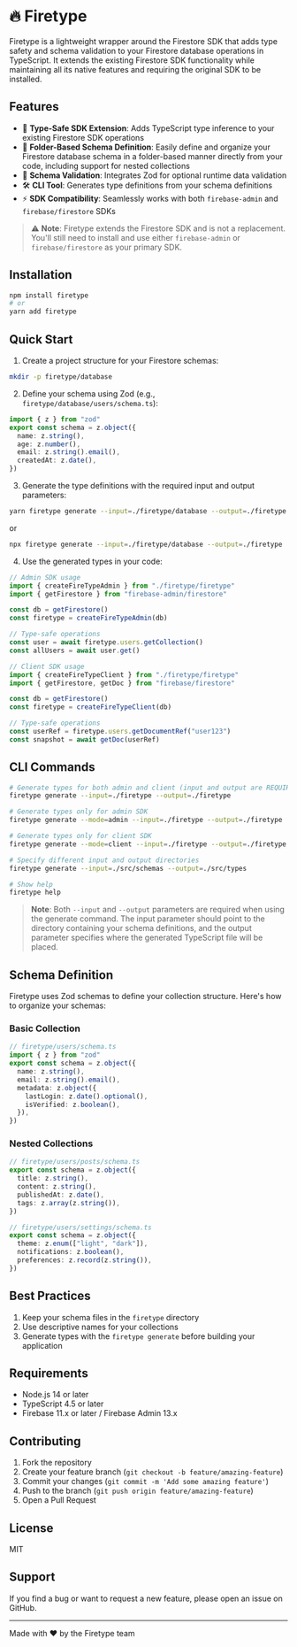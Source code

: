 # 🔥 Firetype

Firetype is a lightweight wrapper around the Firestore SDK that adds type safety and schema validation to your Firestore database operations in TypeScript. It extends the existing Firestore SDK functionality while maintaining all its native features and requiring the original SDK to be installed.

## Features

- 🎯 **Type-Safe SDK Extension**: Adds TypeScript type inference to your existing Firestore SDK operations
- 📁 **Folder-Based Schema Definition**: Easily define and organize your Firestore database schema in a folder-based manner directly from your code, including support for nested collections
- 🔄 **Schema Validation**: Integrates Zod for optional runtime data validation
- 🛠️ **CLI Tool**: Generates type definitions from your schema definitions
- ⚡ **SDK Compatibility**: Seamlessly works with both `firebase-admin` and `firebase/firestore` SDKs

> ⚠️ **Note**: Firetype extends the Firestore SDK and is not a replacement. You'll still need to install and use either `firebase-admin` or `firebase/firestore` as your primary SDK.

## Installation

```bash
npm install firetype
# or
yarn add firetype
```

## Quick Start

1. Create a project structure for your Firestore schemas:

```bash
mkdir -p firetype/database
```

2. Define your schema using Zod (e.g., `firetype/database/users/schema.ts`):

```typescript
import { z } from "zod"
export const schema = z.object({
  name: z.string(),
  age: z.number(),
  email: z.string().email(),
  createdAt: z.date(),
})
```

3. Generate the type definitions with the required input and output parameters:

```bash
yarn firetype generate --input=./firetype/database --output=./firetype
```

or

```bash
npx firetype generate --input=./firetype/database --output=./firetype
```

4. Use the generated types in your code:

```typescript
// Admin SDK usage
import { createFireTypeAdmin } from "./firetype/firetype"
import { getFirestore } from "firebase-admin/firestore"

const db = getFirestore()
const firetype = createFireTypeAdmin(db)

// Type-safe operations
const user = await firetype.users.getCollection()
const allUsers = await user.get()

// Client SDK usage
import { createFireTypeClient } from "./firetype/firetype"
import { getFirestore, getDoc } from "firebase/firestore"

const db = getFirestore()
const firetype = createFireTypeClient(db)

// Type-safe operations
const userRef = firetype.users.getDocumentRef("user123")
const snapshot = await getDoc(userRef)
```

## CLI Commands

```bash
# Generate types for both admin and client (input and output are REQUIRED)
firetype generate --input=./firetype --output=./firetype

# Generate types only for admin SDK
firetype generate --mode=admin --input=./firetype --output=./firetype

# Generate types only for client SDK
firetype generate --mode=client --input=./firetype --output=./firetype

# Specify different input and output directories
firetype generate --input=./src/schemas --output=./src/types

# Show help
firetype help
```

> **Note**: Both `--input` and `--output` parameters are required when using the generate command. The input parameter should point to the directory containing your schema definitions, and the output parameter specifies where the generated TypeScript file will be placed.

## Schema Definition

Firetype uses Zod schemas to define your collection structure. Here's how to organize your schemas:

### Basic Collection

```typescript
// firetype/users/schema.ts
import { z } from "zod"
export const schema = z.object({
  name: z.string(),
  email: z.string().email(),
  metadata: z.object({
    lastLogin: z.date().optional(),
    isVerified: z.boolean(),
  }),
})
```

### Nested Collections

```typescript
// firetype/users/posts/schema.ts
export const schema = z.object({
  title: z.string(),
  content: z.string(),
  publishedAt: z.date(),
  tags: z.array(z.string()),
})

// firetype/users/settings/schema.ts
export const schema = z.object({
  theme: z.enum(["light", "dark"]),
  notifications: z.boolean(),
  preferences: z.record(z.string()),
})
```

## Best Practices

1. Keep your schema files in the `firetype` directory
2. Use descriptive names for your collections
3. Generate types with the `firetype generate` before building your application

## Requirements

- Node.js 14 or later
- TypeScript 4.5 or later
- Firebase 11.x or later / Firebase Admin 13.x

## Contributing

1. Fork the repository
2. Create your feature branch (`git checkout -b feature/amazing-feature`)
3. Commit your changes (`git commit -m 'Add some amazing feature'`)
4. Push to the branch (`git push origin feature/amazing-feature`)
5. Open a Pull Request

## License

MIT

## Support

If you find a bug or want to request a new feature, please open an issue on GitHub.

---

Made with ❤️ by the Firetype team
